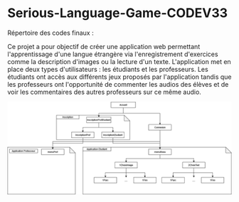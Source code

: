 # Serious-Language-Game-CODEV33
Répertoire des codes finaux : 

Ce projet a pour objectif de créer une application web permettant l'apprentissage d'une langue étrangère via l'enregistrement d'exercices comme la description d'images ou la lecture d'un texte. L'application met en place deux types d'utilisateurs : les étudiants et les professeurs. Les étudiants ont accès aux différents jeux proposés par l'application tandis que les professeurs ont l'opportunité de commenter les audios des élèves et de voir les commentaires des autres professeurs sur ce même audio. 

![Texte alternatif](diagrammeCodev.png)
